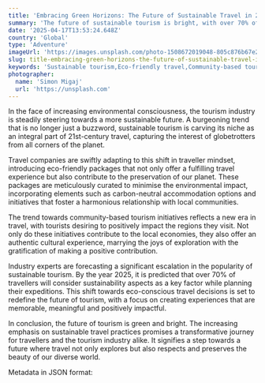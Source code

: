 ```yaml
---
title: 'Embracing Green Horizons: The Future of Sustainable Travel in 2025'
summary: 'The future of sustainable tourism is bright, with over 70% of travellers predicted to consider sustainability factors by 2025. This emerging trend is paving the way for eco-friendly packages and community-based tourism initiatives.'
date: '2025-04-17T13:53:24.648Z'
country: 'Global'
type: 'Adventure'
imageUrl: 'https://images.unsplash.com/photo-1508672019048-805c876b67e2'
slug: title-embracing-green-horizons-the-future-of-sustainable-travel-in-2025
keywords: 'Sustainable tourism,Eco-friendly travel,Community-based tourism,Carbon-neutral accommodations,Travel trends'
photographer:
  name: 'Simon Migaj'
  url: 'https://unsplash.com'
---
```


In the face of increasing environmental consciousness, the tourism industry is steadily steering towards a more sustainable future. A burgeoning trend that is no longer just a buzzword, sustainable tourism is carving its niche as an integral part of 21st-century travel, capturing the interest of globetrotters from all corners of the planet.

Travel companies are swiftly adapting to this shift in traveller mindset, introducing eco-friendly packages that not only offer a fulfilling travel experience but also contribute to the preservation of our planet. These packages are meticulously curated to minimise the environmental impact, incorporating elements such as carbon-neutral accommodation options and initiatives that foster a harmonious relationship with local communities. 

The trend towards community-based tourism initiatives reflects a new era in travel, with tourists desiring to positively impact the regions they visit. Not only do these initiatives contribute to the local economies, they also offer an authentic cultural experience, marrying the joys of exploration with the gratification of making a positive contribution.

Industry experts are forecasting a significant escalation in the popularity of sustainable tourism. By the year 2025, it is predicted that over 70% of travellers will consider sustainability aspects as a key factor while planning their expeditions. This shift towards eco-conscious travel decisions is set to redefine the future of tourism, with a focus on creating experiences that are memorable, meaningful and positively impactful.

In conclusion, the future of tourism is green and bright. The increasing emphasis on sustainable travel practices promises a transformative journey for travellers and the tourism industry alike. It signifies a step towards a future where travel not only explores but also respects and preserves the beauty of our diverse world.

Metadata in JSON format: